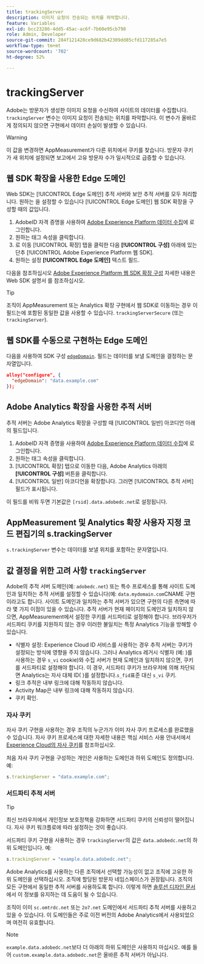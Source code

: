 ```yaml
---
title: trackingServer
description: 이미지 요청이 전송되는 위치를 파악합니다.
feature: Variables
exl-id: bcc23286-4dd5-45ac-ac6f-7b60e95cb798
role: Admin, Developer
source-git-commit: 284f121428ce9d682b42309dd85cfd117285a7e5
workflow-type: tm+mt
source-wordcount: '702'
ht-degree: 52%

---
```


# trackingServer

Adobe는 방문자가 생성한 이미지 요청을 수신하여 사이트의 데이터를 수집합니다. `trackingServer` 변수는 이미지 요청이 전송되는 위치를 파악합니다. 이 변수가 올바르게 정의되지 않으면 구현에서 데이터 손실이 발생할 수 있습니다.

>[!WARNING]
>
>이 값을 변경하면 AppMeasurement가 다른 위치에서 쿠키를 찾습니다. 방문자 쿠키가 새 위치에 설정되면 보고에서 고유 방문자 수가 일시적으로 급증할 수 있습니다.

## 웹 SDK 확장을 사용한 Edge 도메인

Web SDK는 [!UICONTROL Edge 도메인] 추적 서버와 보안 추적 서버를 모두 처리합니다. 원하는 을 설정할 수 있습니다 [!UICONTROL Edge 도메인] 웹 SDK 확장을 구성할 때의 값입니다.

1. AdobeID 자격 증명을 사용하여 [Adobe Experience Platform 데이터 수집](https://experience.adobe.com/data-collection)에 로그인합니다.
1. 원하는 태그 속성을 클릭합니다.
1. 로 이동 [!UICONTROL 확장] 탭을 클릭한 다음 **[!UICONTROL 구성]** 아래에 있는 단추 [!UICONTROL Adobe Experience Platform 웹 SDK].
1. 원하는 설정 **[!UICONTROL Edge 도메인]** 텍스트 필드.

다음을 참조하십시오 [Adobe Experience Platform 웹 SDK 확장 구성](https://experienceleague.adobe.com/docs/experience-platform/edge/extension/web-sdk-extension-configuration.html?lang=ko-KR) 자세한 내용은 Web SDK 설명서 를 참조하십시오.

>[!TIP]
>
>조직이 AppMeasurement 또는 Analytics 확장 구현에서 웹 SDK로 이동하는 경우 이 필드는에 포함된 동일한 값을 사용할 수 있습니다. `trackingServerSecure` (또는 `trackingServer`).

## 웹 SDK를 수동으로 구현하는 Edge 도메인

다음을 사용하여 SDK 구성 [`edgeDomain`](https://experienceleague.adobe.com/docs/experience-platform/edge/fundamentals/configuring-the-sdk.html?lang=ko-KR). 필드는 데이터를 보낼 도메인을 결정하는 문자열입니다.

```json
alloy("configure", {
  "edgeDomain": "data.example.com"
});
```

## Adobe Analytics 확장을 사용한 추적 서버

추적 서버는 Adobe Analytics 확장을 구성할 때 [!UICONTROL 일반] 아코디언 아래의 필드입니다.

1. AdobeID 자격 증명을 사용하여 [Adobe Experience Platform 데이터 수집](https://experience.adobe.com/data-collection)에 로그인합니다.
2. 원하는 태그 속성을 클릭합니다.
3. [!UICONTROL 확장] 탭으로 이동한 다음, Adobe Analytics 아래의 **[!UICONTROL 구성]** 버튼을 클릭합니다.
4. [!UICONTROL 일반] 아코디언을 확장합니다. 그러면 [!UICONTROL 추적 서버] 필드가 표시됩니다.

이 필드를 비워 두면 기본값은 `[rsid].data.adobedc.net`로 설정됩니다.

## AppMeasurement 및 Analytics 확장 사용자 지정 코드 편집기의 s.trackingServer

`s.trackingServer` 변수는 데이터를 보낼 위치를 포함하는 문자열입니다.

## 값 결정을 위한 고려 사항 `trackingServer`

Adobe의 추적 서버 도메인(예: `adobedc.net`) 또는 특수 프로세스를 통해 사이트 도메인과 일치하는 추적 서버를 설정할 수 있습니다(예: `data.mydomain.com`CNAME 구현이라고도 합니다. 사이트 도메인과 일치하는 추적 서버가 있으면 구현의 다른 측면에 따라 몇 가지 이점이 있을 수 있습니다. 추적 서버가 현재 페이지의 도메인과 일치하지 않으면, AppMeasurement에서 설정한 쿠키를 서드파티로 설정해야 합니다. 브라우저가 서드파티 쿠키를 지원하지 않는 경우 이러한 불일치는 특정 Analytics 기능을 방해할 수 있습니다.

- 식별자 설정: Experience Cloud ID 서비스를 사용하는 경우 추적 서버는 쿠키가 설정되는 방식에 영향을 주지 않습니다. 그러나 Analytics 레거시 식별자 (예: )를 사용하는 경우 `s_vi` cookie)와 수집 서버가 현재 도메인과 일치하지 않으면, 쿠키를 서드파티로 설정해야 합니다. 이 경우, 서드파티 쿠키가 브라우저에 의해 차단되면 Analytics는 자사 대체 ID( )를 설정합니다.`s_fid`표준 대신 `s_vi` 쿠키.
- 링크 추적은 내부 링크에 대해 작동하지 않습니다.
- Activity Map은 내부 링크에 대해 작동하지 않습니다.
- 쿠키 확인.

### 자사 쿠키

자사 쿠키 구현을 사용하는 경우 조직의 누군가가 이미 자사 쿠키 프로세스를 완료했을 수 있습니다. 자사 쿠키 프로세스에 대한 자세한 내용은 핵심 서비스 사용 안내서에서 [Experience Cloud의 자사 쿠키](https://experienceleague.adobe.com/docs/core-services/interface/ec-cookies/cookies-first-party.html?lang=ko-KR)를 참조하십시오.

처음 자사 쿠키 구현을 구성하는 개인은 사용하는 도메인과 하위 도메인도 정의합니다. 예:

```js
s.trackingServer = "data.example.com";
```

### 서드파티 추적 서버

>[!TIP]
>
>최신 브라우저에서 개인정보 보호정책을 강화하면 서드파티 쿠키의 신뢰성이 떨어집니다. 자사 쿠키 워크플로에 따라 설정하는 것이 좋습니다.

서드파티 쿠키 구현을 사용하는 경우 `trackingServer`의 값은 `data.adobedc.net`의 하위 도메인입니다. 예:

```js
s.trackingServer = "example.data.adobedc.net";
```

Adobe Analytics를 사용하는 다른 조직에서 선택할 가능성이 없고 조직에 고유한 하위 도메인을 선택하십시오.  조직에 할당된 방문자 네임스페이스가 권장됩니다.  조직의 모든 구현에서 동일한 추적 서버를 사용하도록 합니다. 이렇게 하면 [솔루션 디자인 문서](../../prepare/solution-design.md)에서 이 정보를 유지하는 데 도움이 될 수 있습니다.

조직이 이미 `sc.omtrdc.net` 또는 `2o7.net` 도메인에서 서드파티 추적 서버를 사용하고 있을 수 있습니다.  이 도메인들은 주로 이전 버전의 Adobe Analytics에서 사용되었으며 여전히 유효합니다.

>[!NOTE]
>
>`example.data.adobedc.net`보다 더 아래의 하위 도메인은 사용하지 마십시오. 예를 들어 `custom.example.data.adobedc.net`은 올바른 추적 서버가 아닙니다.
